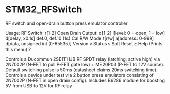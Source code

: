 # STM32_RFSwitch
RF switch and open-drain button press emulator controller

Usage:
RF Switch: 
r[1-2]
Open Drain Output:
o[1-2] l[level: 0 = open, 1 = low] d[delay, x0.1s]
         def.0,                      def.10 (1s)
Cal R/W Mode
t[r/w] a[address: 0-999] d[data, unsigned int (0-65535)]
Version
v
Status
s
Soft Reset
z
Help (Prints this menu)
?

Controls a Ducommun 2SE1T11JB RF SPDT relay (latching, active high) via 2N7002P (N-FET to pull P-FET gate low) + ME20P03 (P-FET to 12V source). Default switching pulse is 50ms (datasheet claims 20ms switching time).
Controls a device under test via 2 button press emulators consisting of 2N7002P (N-FET in open drain config).
Includes B6286 module for boosting 5V from USB to 12V for RF relay
